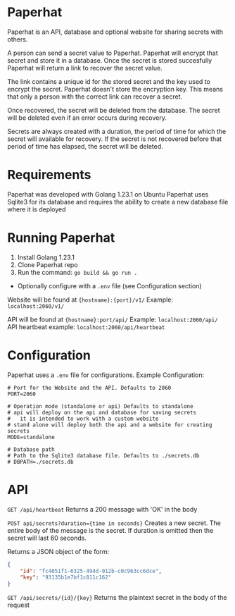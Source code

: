 # Paperhat
Paperhat is an API, database and optional website for sharing secrets with others.

A person can send a secret value to Paperhat.
Paperhat will encrypt that secret and store it in a database.
Once the secret is stored succesfully Paperhat will return a link to recover the secret value.

The link contains a unique id for the stored secret and the key used to encrypt the secret.
Paperhat doesn't store the encryption key.
This means that only a person with the correct link can recover a secret.

Once recovered, the secret will be deleted from the database.
The secret will be deleted even if an error occurs during recovery.

Secrets are always created with a duration, the period of time for which the secret will available for recovery.
If the secret is not recovered before that period of time has elapsed, the secret will be deleted.

# Requirements
Paperhat was developed with Golang 1.23.1 on Ubuntu
Paperhat uses Sqlite3 for its database and requires the ability to create a new database file where it is deployed

# Running Paperhat
1. Install Golang 1.23.1
2. Clone Paperhat repo
3. Run the command: `go build && go run .`
  - Optionally configure with a `.env` file (see Configuration section)

Website will be found at `{hostname}:{port}/v1/`
Example: `localhost:2060/v1/`

API will be found at `{hostname}:port/api/`
Example: `localhost:2060/api/`
API heartbeat example: `localhost:2060/api/heartbeat`

# Configuration
Paperhat uses a `.env` file for configurations.
Example Configuration:
```
# Port for the Website and the API. Defaults to 2060
PORT=2060

# Operation mode (standalone or api) Defaults to standalone
# api will deploy on the api and database for saving secrets
#   it is intended to work with a custom website
# stand alone will deploy both the api and a website for creating secrets 
MODE=standalone

# Database path
# Path to the Sqlite3 database file. Defaults to ./secrets.db
# DBPATH=./secrets.db
```

# API
`GET /api/heartbeat`
Returns a 200 message with 'OK' in the body


`POST api/secrets?duration={time in seconds}`
Creates a new secret.
The entire body of the message is the secret.
If duration is omitted then the secret will last 60 seconds.

Returns a JSON object of the form: 
```json
{
    "id": "fc4051f1-6325-494d-912b-c0c963cc6dce",
    "key": "93135b1e7bf1c811c162"
}
```

`GET /api/secrets/{id}/{key}`
Returns the plaintext secret in the body of the request
